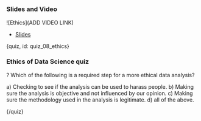 # 







### Slides and Video

![Ethics](ADD VIDEO LINK)

* [Slides]()

{quiz, id: quiz_08_ethics}

### Ethics of Data Science quiz

? Which of the following is a required step for a more ethical data analysis?

a) Checking to see if the analysis can be used to harass people.
b) Making sure the analysis is objective and not influenced by our opinion.
c) Making sure the methodology used in the analysis is legitimate.
d) all of the above.


{/quiz}